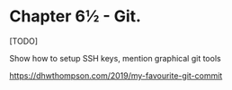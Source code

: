 # Chapter 6½ - Git.

[TODO]

Show how to setup SSH keys, mention graphical git tools

https://dhwthompson.com/2019/my-favourite-git-commit
